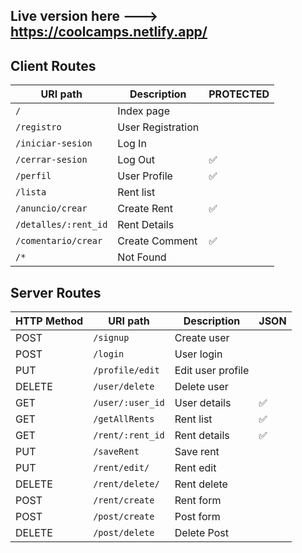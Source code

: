 ## Live version here ---> https://coolcamps.netlify.app/

## Client Routes

|   URI path	             |  Description  	    |   PROTECTED  |
| ----------------------- | -----------------  |------------- |
| `/`       	             |  Index page   	    |          	   |
| `/registro`            	|  User Registration |              |   	
| `/iniciar-sesion`       |  Log In 	          |              |   	
| `/cerrar-sesion`	       |  Log Out           |        ✅    |   	 
| `/perfil`         	     |  User Profile 	    |        ✅    |  
| `/lista`	               |  Rent list 	       |          	   | 
| `/anuncio/crear`        |  Create Rent	      |        ✅    |	   
| `/detalles/:rent_id`    |  Rent Details 	    |          	   |   
| `/comentario/crear`	    |  Create Comment  	 |        ✅ 	  |   	  	
| `/*`	                   |  Not Found	        |          	   |


## Server Routes


|   HTTP Method	|   URI path	                |  Description 	     |   JSON  	|
| -----------   | -------------------------- | ------------------ |--------- |	  	
| POST          | `/signup`                 	|  Create user       |         	|
| POST	         | `/login`	                  |  User login	       |          |
| PUT	          | `/profile/edit`	           |  Edit user profile |   	      |    
| DELETE	       | `/user/delete`	            |  Delete user	      |       	  |  
| GET	          | `/user/:user_id`          	|  User details	     |    ✅    | 
| GET	          | `/getAllRents`   	         |  Rent list         |    ✅    |   
| GET     	     | `/rent/:rent_id`	          |  Rent details	     |    ✅    |
| PUT     	     | `/saveRent`   	            |  Save rent	        |     	    | 
| PUT           | `/rent/edit/`	             |  Rent edit	        |          |    
| DELETE        | `/rent/delete/`	           |  Rent delete	      |          |  
| POST        	 | `/rent/create`	            |  Rent form 	       |   	      | 
| POST	         | `/post/create`	            |  Post form 	       |      	   | 
| DELETE	       | `/post/delete`	            |  Delete Post       |      	   | 
 

  	
